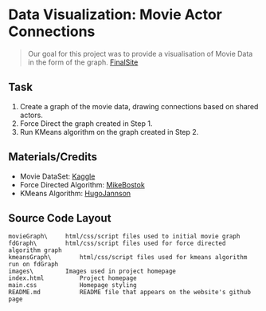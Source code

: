 # Data Visualization: Movie Actor Connections
> Our goal for this project was to provide a visualisation of Movie Data in the form of the graph. 
> [FinalSite](https://dannygrimmig.github.io/DataViz-MovieGraph/)

## Task
1. Create a graph of the movie data, drawing connections based on shared actors.
2. Force Direct the graph created in Step 1.
3. Run KMeans algorithm on the graph created in Step 2.

## Materials/Credits
* Movie DataSet: [Kaggle](https://www.kaggle.com/datasets/harshitshankhdhar/imdb-dataset-of-top-1000-movies-and-tv-shows)
* Force Directed Algorithm: [MikeBostok](https://gist.github.com/mbostock/4062045)
* KMeans Algorithm: [HugoJannson](https://github.com/nl-hugo/d3-kmeans)

## Source Code Layout

    movieGraph\	    html/css/script files used to initial movie graph
    fdGraph\	    html/css/script files used for force directed algorithm graph
    kmeansGraph\	    html/css/script files used for kmeans algorithm run on fdGraph
    images\		    Images used in project homepage	
    index.html          Project homepage
    main.css            Homepage styling
    README.md           README file that appears on the website's github page